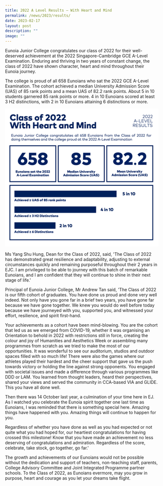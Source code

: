 ```yaml
---
title: 2022 A Level Results – With Heart and Mind
permalink: /news/2023/results/
date: 2023-02-17
layout: post
description: ""
image: ""
---
```


Eunoia Junior College congratulates our class of 2022 for their well-deserved achievement at the 2022 Singapore-Cambridge GCE A-Level Examination. Enduring and thriving in two years of constant change, the class of 2022 have shown character, heart and mind throughout their Eunoia journey.

The college is proud of all 658 Eunoians who sat the 2022 GCE A-Level Examination. The cohort achieved a median University Admission Score (UAS) of 85 rank points and a mean UAS of 82.2 rank points. About 5 in 10 students garnered 85 rank points or more. 4 in 10 Eunoians scored at least 3 H2 distinctions, with 2 in 10 Eunoians attaining 6 distinctions or more.

![](/images/2022-Results_Infographic.png)

Ms Yang Shu Hung, Dean for the Class of 2022, said, 'The Class of 2022 has demonstrated great resilience and adaptability, adjusting to external circumstances quickly and remaining purposeful throughout their 2 years in EJC. I am privileged to be able to journey with this batch of remarkable Eunoians, and I am confident that they will continue to shine in their next stage of life.'  

Principal of Eunoia Junior College, Mr Andrew Tan said, 'The Class of 2022 is our fifth cohort of graduates. You have done us proud and done very well indeed. Not only have you gone far in a brief two years, you have gone far because we have gone together. We knew you would do well before today because we have journeyed with you, supported you, and witnessed your effort, resilience, and spirit first-hand.

Your achievements as a cohort have been mind-blowing. You are the cohort that led us as we emerged from COVID-19, whether it was organising an Orientation to behold in 2022 with restrictions still in force, creating the colour and joy of Humanities and Aesthetics Week or assembling many programmes from scratch as we tried to make the most of our opportunities. It was wonderful to see our auditorium, studios and outdoor spaces filled with so much life! There were also the games where our athletes played their hardest and the cheer support that gave us the push towards victory or holding the line against strong opponents. You engaged with societal issues and made a difference through various programmes like DDD or LAM. You learned from thought leaders, heard their perspectives, shared your views and served the community in CCA-based VIA and GLIDE. This you have all done well.

Then there was 14 October last year, a culmination of your time here in EJ. As I watched you celebrate the Eunoia spirit together one last time as Eunoians, I was reminded that there is something special here. Amazing things have happened with you. Amazing things will continue to happen for you.

Regardless of whether you have done as well as you had expected or not quite what you had hoped for, our heartiest congratulations for having crossed this milestone! Know that you have made an achievement no less deserving of congratulations and admiration. Regardless of the score, celebrate, take stock, go together, go far.'

The growth and achievements of our Eunoians would not be possible without the dedication and support of teachers, non-teaching staff, parents, College Advisory Committee and Joint Integrated Programme partner schools. To the Class of 2022, as Eunoians evermore, may you grow in purpose, heart and courage as you let your dreams take flight.
